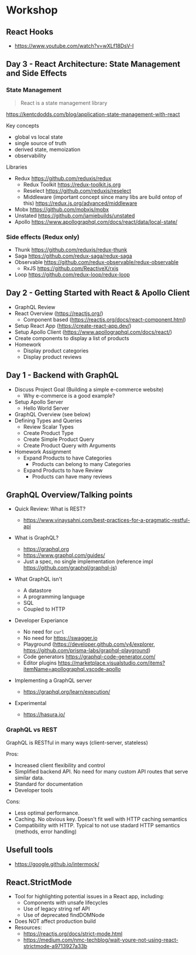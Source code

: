 # Workshop

## React Hooks

- https://www.youtube.com/watch?v=wXLf18DsV-I

## Day 3 - React Architecture: State Management and Side Effects

### State Management

> React is a state management library

https://kentcdodds.com/blog/application-state-management-with-react

Key concepts

- global vs local state
- single source of truth
- derived state, memoization
- observability

Libraries

- Redux https://github.com/reduxjs/redux
  - Redux Toolkit https://redux-toolkit.js.org
  - Reselect https://github.com/reduxjs/reselect
  - Middleware (important concept since many libs are build ontop of this) https://redux.js.org/advanced/middleware
- Mobx https://github.com/mobxjs/mobx
- Unstated https://github.com/jamiebuilds/unstated
- Apollo https://www.apollographql.com/docs/react/data/local-state/

### Side effects (Redux only)

- Thunk https://github.com/reduxjs/redux-thunk
- Saga https://github.com/redux-saga/redux-saga
- Observable https://github.com/redux-observable/redux-observable
  - RxJS https://github.com/ReactiveX/rxjs
- Loop https://github.com/redux-loop/redux-loop

## Day 2 - Getting Started with React & Apollo Client

- GraphQL Review
- React Overview (https://reactjs.org/)
  - Component based (https://reactjs.org/docs/react-component.html)
- Setup React App (https://create-react-app.dev/)
- Setup Apollo Client (https://www.apollographql.com/docs/react/)
- Create components to display a list of products
- Homework
  - Display product categories
  - Display product reviews

## Day 1 - Backend with GraphQL

- Discuss Project Goal (Building a simple e-commerce website)
  - Why e-commerce is a good example?
- Setup Apollo Server
  - Hello World Server
- GraphQL Overview (see below)
- Defining Types and Queries
  - Review Scalar Types
  - Create Product Type
  - Create Simple Product Query
  - Create Product Query with Arguments
- Homework Assignment
  - Expand Products to have Categories
    - Products can belong to many Categories
  - Expand Products to have Review
    - Products can have many reviews

## GraphQL Overview/Talking points

- Quick Review: What is REST?

  - https://www.vinaysahni.com/best-practices-for-a-pragmatic-restful-api

- What is GraphQL?

  - https://graphql.org
  - https://www.graphql.com/guides/
  - Just a spec, no single implementation (reference impl https://github.com/graphql/graphql-js)

- What GraphQL isn't

  - A datastore
  - A programming language
  - SQL
  - Coupled to HTTP

- Developer Experiance

  - No need for `curl`
  - No need for https://swagger.io
  - Playground (https://developer.github.com/v4/explorer, https://github.com/prisma-labs/graphql-playground)
  - Code generators https://graphql-code-generator.com/
  - Editor plugins https://marketplace.visualstudio.com/items?itemName=apollographql.vscode-apollo

- Implementing a GraphQL server

  - https://graphql.org/learn/execution/

- Experimental

  - https://hasura.io/

### GraphQL vs REST

GraphQL is RESTful in many ways (client-server, stateless)

Pros:

- Increased client flexibility and control
- Simplified backend API. No need for many custom API routes that serve similar data.
- Standard for documentation
- Developer tools

Cons:

- Less optimal performance.
- Caching. No obvious key. Doesn't fit well with HTTP caching semantics
- Compatibility with HTTP. Typical to not use stadard HTTP semantics (methods, error handling)

## Usefull tools

- https://google.github.io/intermock/

## React.StrictMode

- Tool for highlighting potential issues in a React app, including:
  - Components with unsafe lifecycles
  - Use of legacy string ref API
  - Use of deprecated findDOMNode
- Does NOT affect production build
- Resources:
  - https://reactjs.org/docs/strict-mode.html
  - https://medium.com/nmc-techblog/wait-youre-not-using-react-strictmode-a9713927a33b
